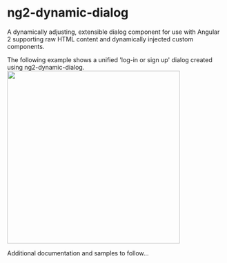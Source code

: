 # ng2-dynamic-dialog

A dynamically adjusting, extensible dialog component for use with Angular 2 supporting raw HTML content and dynamically injected custom components.

The following example shows a unified 'log-in or sign up' dialog created using ng2-dynamic-dialog.
<img src="https://s3.amazonaws.com/ng2-dynamic-dialog/images/log-in-dialog.gif" data-canonical-src="https://s3.amazonaws.com/ng2-dynamic-dialog/images/log-in-dialog.gif" width="400"/>

Additional documentation and samples to follow...
